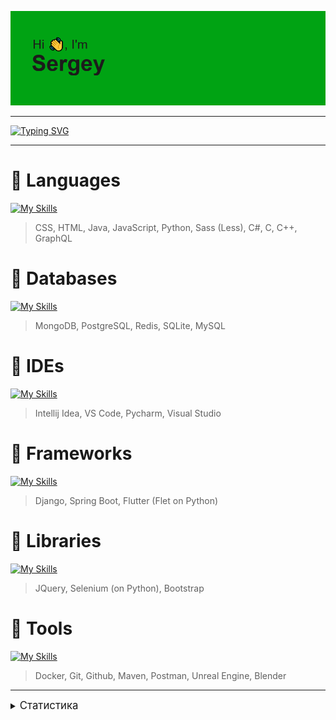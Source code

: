 ![](https://github.com/AltairArs/AltairArs/blob/main/header.png)

---

<!-- Анимированное описание -->
[![Typing SVG](https://readme-typing-svg.herokuapp.com?font=Space+Mono&pause=1000&color=F7EC00&width=435&lines=Computer+science+student)](https://git.io/typing-svg)

---
# 🔧 Languages
<!--Языки-->
[![My Skills](https://skillicons.dev/icons?i=css,html,java,js,py,sass,cs,c,cpp,graphql)](https://skillicons.dev)
> CSS, HTML, Java, JavaScript, Python, Sass (Less), C#, C, C++, GraphQL
# 🔧 Databases
<!--Базы данных-->
[![My Skills](https://skillicons.dev/icons?i=mongodb,postgres,redis,sqlite,mysql)](https://skillicons.dev)
> MongoDB, PostgreSQL, Redis, SQLite, MySQL
# 🔧 IDEs
<!--IDE-->
[![My Skills](https://skillicons.dev/icons?i=idea,vscode,pycharm,visualstudio)](https://skillicons.dev)
>Intellij Idea, VS Code, Pycharm, Visual Studio
# 🔧 Frameworks
<!--Фреймворки-->
[![My Skills](https://skillicons.dev/icons?i=django,spring,flutter)](https://skillicons.dev)
> Django, Spring Boot, Flutter (Flet on Python)
# 🔧 Libraries
<!--Библиотеки-->
[![My Skills](https://skillicons.dev/icons?i=jquery,selenium,bootstrap)](https://skillicons.dev)
> JQuery, Selenium (on Python), Bootstrap
# 🔧 Tools
<!--Инструменты-->
[![My Skills](https://skillicons.dev/icons?i=docker,git,github,maven,postman,unreal,blender)](https://skillicons.dev)
> Docker, Git, Github, Maven, Postman, Unreal Engine, Blender

---

<details>
  <summary>
    <big>Статистика</big>
  </summary>

<br>

<!-- Кубки -->
[![trophy](https://github-profile-trophy.vercel.app/?username=AltairArs&theme=gruvbox)](https://github.com/ryo-ma/github-profile-trophy)
<!--- Сводка языков 
[![Top Langs](https://github-readme-stats.vercel.app/api/top-langs/?username=AltairArs&layout=compact&hide=roff&lang_count=10)](https://github.com/anuraghazra/github-readme-stats)
<!-- Статистика -->
![Anurag's GitHub stats](https://github-readme-stats.vercel.app/api?username=AltairArs&theme=merko)

